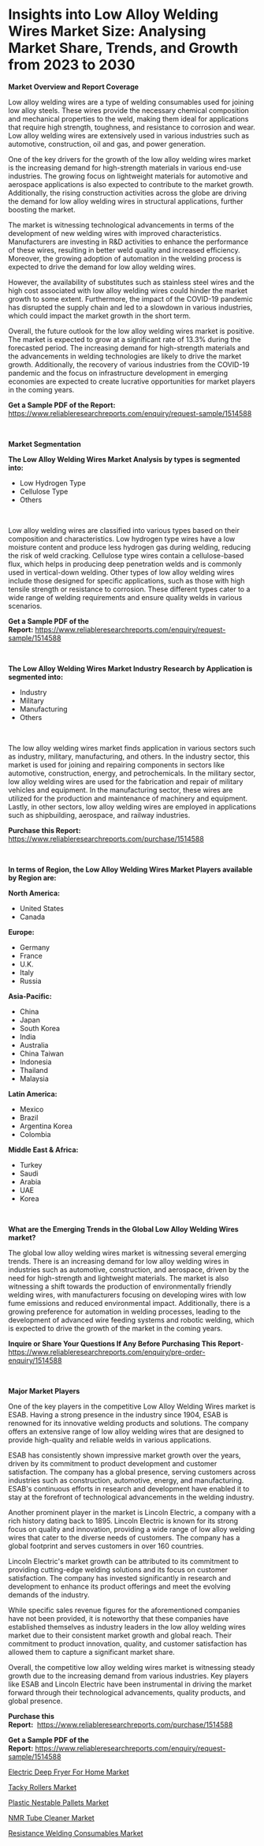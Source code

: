 <p><h1>Insights into Low Alloy Welding Wires Market Size: Analysing Market Share, Trends, and Growth from 2023 to 2030</h1></p><p><strong>Market Overview and Report Coverage</strong></p>
<p><p>Low alloy welding wires are a type of welding consumables used for joining low alloy steels. These wires provide the necessary chemical composition and mechanical properties to the weld, making them ideal for applications that require high strength, toughness, and resistance to corrosion and wear. Low alloy welding wires are extensively used in various industries such as automotive, construction, oil and gas, and power generation.</p><p>One of the key drivers for the growth of the low alloy welding wires market is the increasing demand for high-strength materials in various end-use industries. The growing focus on lightweight materials for automotive and aerospace applications is also expected to contribute to the market growth. Additionally, the rising construction activities across the globe are driving the demand for low alloy welding wires in structural applications, further boosting the market.</p><p>The market is witnessing technological advancements in terms of the development of new welding wires with improved characteristics. Manufacturers are investing in R&D activities to enhance the performance of these wires, resulting in better weld quality and increased efficiency. Moreover, the growing adoption of automation in the welding process is expected to drive the demand for low alloy welding wires.</p><p>However, the availability of substitutes such as stainless steel wires and the high cost associated with low alloy welding wires could hinder the market growth to some extent. Furthermore, the impact of the COVID-19 pandemic has disrupted the supply chain and led to a slowdown in various industries, which could impact the market growth in the short term.</p><p>Overall, the future outlook for the low alloy welding wires market is positive. The market is expected to grow at a significant rate of 13.3% during the forecasted period. The increasing demand for high-strength materials and the advancements in welding technologies are likely to drive the market growth. Additionally, the recovery of various industries from the COVID-19 pandemic and the focus on infrastructure development in emerging economies are expected to create lucrative opportunities for market players in the coming years.</p></p>
<p><strong>Get a Sample PDF of the Report:</strong> <a href="https://www.reliableresearchreports.com/enquiry/request-sample/1514588">https://www.reliableresearchreports.com/enquiry/request-sample/1514588</a></p>
<p>&nbsp;</p>
<p><strong>Market Segmentation</strong></p>
<p><strong>The Low Alloy Welding Wires Market Analysis by types is segmented into:</strong></p>
<p><ul><li>Low Hydrogen Type</li><li>Cellulose Type</li><li>Others</li></ul></p>
<p>&nbsp;</p>
<p><p>Low alloy welding wires are classified into various types based on their composition and characteristics. Low hydrogen type wires have a low moisture content and produce less hydrogen gas during welding, reducing the risk of weld cracking. Cellulose type wires contain a cellulose-based flux, which helps in producing deep penetration welds and is commonly used in vertical-down welding. Other types of low alloy welding wires include those designed for specific applications, such as those with high tensile strength or resistance to corrosion. These different types cater to a wide range of welding requirements and ensure quality welds in various scenarios.</p></p>
<p><strong>Get a Sample PDF of the Report:</strong>&nbsp;<a href="https://www.reliableresearchreports.com/enquiry/request-sample/1514588">https://www.reliableresearchreports.com/enquiry/request-sample/1514588</a></p>
<p>&nbsp;</p>
<p><strong>The Low Alloy Welding Wires Market Industry Research by Application is segmented into:</strong></p>
<p><ul><li>Industry</li><li>Military</li><li>Manufacturing</li><li>Others</li></ul></p>
<p>&nbsp;</p>
<p><p>The low alloy welding wires market finds application in various sectors such as industry, military, manufacturing, and others. In the industry sector, this market is used for joining and repairing components in sectors like automotive, construction, energy, and petrochemicals. In the military sector, low alloy welding wires are used for the fabrication and repair of military vehicles and equipment. In the manufacturing sector, these wires are utilized for the production and maintenance of machinery and equipment. Lastly, in other sectors, low alloy welding wires are employed in applications such as shipbuilding, aerospace, and railway industries.</p></p>
<p><strong>Purchase this Report:</strong>&nbsp; <a href="https://www.reliableresearchreports.com/purchase/1514588">https://www.reliableresearchreports.com/purchase/1514588</a></p>
<p>&nbsp;</p>
<p><strong>In terms of Region, the Low Alloy Welding Wires Market Players available by Region are:</strong></p>
<p>
    <p> <strong> North America: </strong>
        <ul>
            <li>United States</li>
            <li>Canada</li>
        </ul>
        </p> 
    <p> <strong> Europe: </strong>
        <ul>
            <li>Germany</li>
            <li>France</li>
            <li>U.K.</li>
            <li>Italy</li>
            <li>Russia</li>
        </ul>
        </p> 
    <p> <strong> Asia-Pacific: </strong>
        <ul>
            <li>China</li>
            <li>Japan</li>
            <li>South Korea</li>
            <li>India</li>
            <li>Australia</li>
            <li>China Taiwan</li>
            <li>Indonesia</li>
            <li>Thailand</li>
            <li>Malaysia</li>
        </ul>
        </p> 
    <p> <strong> Latin America: </strong>
        <ul>
            <li>Mexico</li>
            <li>Brazil</li>
            <li>Argentina Korea</li>
            <li>Colombia</li>
        </ul>
        </p> 
    <p> <strong> Middle East & Africa: </strong>
        <ul>
            <li>Turkey</li>
            <li>Saudi</li>
            <li>Arabia</li>
            <li>UAE</li>
            <li>Korea</li>
        </ul>
    </p>
    </p>
<p>&nbsp;</p>
<p><strong>What are the Emerging Trends in the Global Low Alloy Welding Wires market?</strong></p>
<p><p>The global low alloy welding wires market is witnessing several emerging trends. There is an increasing demand for low alloy welding wires in industries such as automotive, construction, and aerospace, driven by the need for high-strength and lightweight materials. The market is also witnessing a shift towards the production of environmentally friendly welding wires, with manufacturers focusing on developing wires with low fume emissions and reduced environmental impact. Additionally, there is a growing preference for automation in welding processes, leading to the development of advanced wire feeding systems and robotic welding, which is expected to drive the growth of the market in the coming years.</p></p>
<p><strong>Inquire or Share Your Questions If Any Before Purchasing This Report</strong>- <a href="https://www.reliableresearchreports.com/enquiry/pre-order-enquiry/1514588">https://www.reliableresearchreports.com/enquiry/pre-order-enquiry/1514588</a></p>
<p>&nbsp;</p>
<p><strong>Major Market Players</strong></p>
<p><p>One of the key players in the competitive Low Alloy Welding Wires market is ESAB. Having a strong presence in the industry since 1904, ESAB is renowned for its innovative welding products and solutions. The company offers an extensive range of low alloy welding wires that are designed to provide high-quality and reliable welds in various applications.</p><p>ESAB has consistently shown impressive market growth over the years, driven by its commitment to product development and customer satisfaction. The company has a global presence, serving customers across industries such as construction, automotive, energy, and manufacturing. ESAB's continuous efforts in research and development have enabled it to stay at the forefront of technological advancements in the welding industry.</p><p>Another prominent player in the market is Lincoln Electric, a company with a rich history dating back to 1895. Lincoln Electric is known for its strong focus on quality and innovation, providing a wide range of low alloy welding wires that cater to the diverse needs of customers. The company has a global footprint and serves customers in over 160 countries.</p><p>Lincoln Electric's market growth can be attributed to its commitment to providing cutting-edge welding solutions and its focus on customer satisfaction. The company has invested significantly in research and development to enhance its product offerings and meet the evolving demands of the industry.</p><p>While specific sales revenue figures for the aforementioned companies have not been provided, it is noteworthy that these companies have established themselves as industry leaders in the low alloy welding wires market due to their consistent market growth and global reach. Their commitment to product innovation, quality, and customer satisfaction has allowed them to capture a significant market share.</p><p>Overall, the competitive low alloy welding wires market is witnessing steady growth due to the increasing demand from various industries. Key players like ESAB and Lincoln Electric have been instrumental in driving the market forward through their technological advancements, quality products, and global presence.</p></p>
<p><strong>Purchase this Report:</strong>&nbsp;&nbsp;<a href="https://www.reliableresearchreports.com/purchase/1514588">https://www.reliableresearchreports.com/purchase/1514588</a></p>
<p></p>
<p><strong>Get a Sample PDF of the Report:</strong>&nbsp;<a href="https://www.reliableresearchreports.com/enquiry/request-sample/1514588">https://www.reliableresearchreports.com/enquiry/request-sample/1514588</a></p>
<p><p><a href="https://www.linkedin.com/pulse/electric-deep-fryer-home-market-insights-players-forecast-qw6yf/">Electric Deep Fryer For Home Market</a></p><p><a href="https://www.linkedin.com/pulse/tacky-rollers-market-size-growth-forecast-from-2023--t76jf/">Tacky Rollers Market</a></p><p><a href="https://medium.com/@othamcclure/plastic-nestable-pallets-market-report-reveals-the-latest-trends-and-growth-opportunities-of-this-2bdcef910ba1">Plastic Nestable Pallets Market</a></p><p><a href="https://github.com/gdfhhhj/Market-Research-Report-List-1/blob/main/nmr-tube-cleaner-market.md">NMR Tube Cleaner Market</a></p><p><a href="https://medium.com/@winonaboehm2023/resistance-welding-consumables-market-size-and-market-trends-complete-industry-overview-2023-to-3b0add0393a6">Resistance Welding Consumables Market</a></p></p>